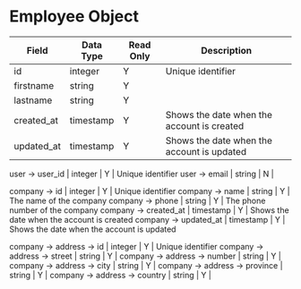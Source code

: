 # Employee Object

Field | Data Type | Read Only | Description
--- | --- | --- | --- 
id | integer | Y | Unique identifier
firstname | string | Y | 
lastname | string | Y | 
created_at | timestamp | Y | Shows the date when the account is created
updated_at | timestamp | Y | Shows the date when the account is updated

user -> user_id | integer | Y | Unique identifier
user -> email | string | N |

company -> id | integer | Y | Unique identifier
company -> name | string | Y | The name of the company
company -> phone | string | Y | The phone number of the company
company -> created_at | timestamp | Y | Shows the date when the account is created
company -> updated_at | timestamp | Y | Shows the date when the account is updated

company -> address -> id | integer | Y | Unique identifier
company -> address -> street | string | Y | 
company -> address -> number | string | Y | 
company -> address -> city | string | Y | 
company -> address -> province | string | Y | 
company -> address -> country | string | Y | 
